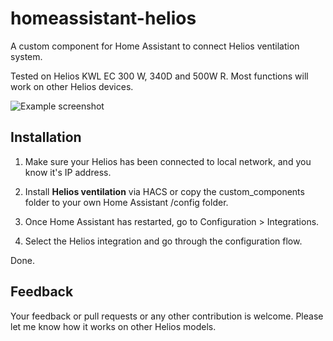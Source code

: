 # homeassistant-helios

A custom component for Home Assistant to connect Helios ventilation system.

Tested on Helios KWL EC 300 W, 340D and 500W R. Most functions will work on other Helios devices.

![Example screenshot](screenshot.png)

## Installation

1. Make sure your Helios has been connected to local network, and you know it's IP address.

2. Install **Helios ventilation** via HACS or copy the custom_components folder to your own Home Assistant /config folder.

3. Once Home Assistant has restarted, go to Configuration > Integrations.

4. Select the Helios integration and go through the configuration flow.

Done.

## Feedback

Your feedback or pull requests or any other contribution is welcome. Please let me know how it works on other Helios models.

